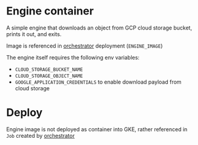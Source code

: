 # Engine container
A simple engine that downloads an object from GCP cloud storage bucket, prints it out, and exits.

Image is referenced in [orchestrator](../orchestrator/README.md) deployment (`ENGINE_IMAGE`)

The engine itself requires the following env variables:
* `CLOUD_STORAGE_BUCKET_NAME` 
* `CLOUD_STORAGE_OBJECT_NAME`
* `GOOGLE_APPLICATION_CREDENTIALS` to enable download payload from cloud storage

# Deploy
Engine image is not deployed as container into GKE, rather referenced in `Job` created by [orchestrator](../orchestrator/README.md)





